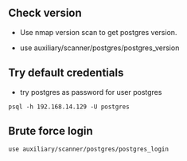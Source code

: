 ## Check version

* Use nmap version scan to get postgres version.

* use auxiliary/scanner/postgres/postgres_version

## Try default credentials

* try postgres as password for user postgres
```
psql -h 192.168.14.129 -U postgres
```

## Brute force login

```
use auxiliary/scanner/postgres/postgres_login
```
